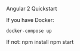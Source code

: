 Angular 2 Quickstart

If you have Docker:

    docker-compose up

If not:
    npm install
    npm start